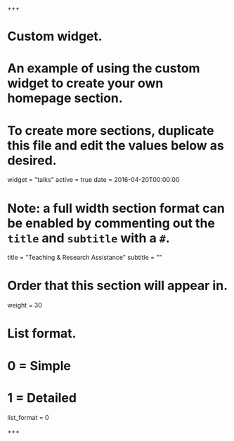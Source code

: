 +++
# Custom widget.
# An example of using the custom widget to create your own homepage section.
# To create more sections, duplicate this file and edit the values below as desired.
widget = "talks"
active = true
date = 2016-04-20T00:00:00

# Note: a full width section format can be enabled by commenting out the `title` and `subtitle` with a `#`.
title = "Teaching & Research Assistance"
subtitle = ""

# Order that this section will appear in.
weight = 30

# List format.
#   0 = Simple
#   1 = Detailed
list_format = 0

+++



